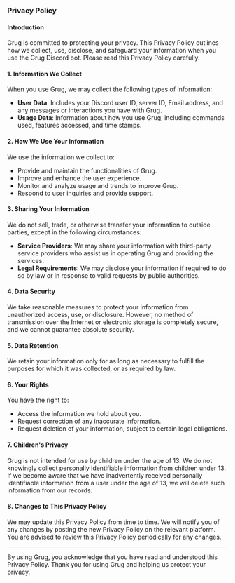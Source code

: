 ### Privacy Policy

#### Introduction

Grug is committed to protecting your privacy. This Privacy Policy outlines how we collect, use, disclose, and safeguard
your information when you use the Grug Discord bot. Please read this Privacy Policy carefully.

#### 1. Information We Collect

When you use Grug, we may collect the following types of information:

- **User Data**: Includes your Discord user ID, server ID, Email address, and any messages or interactions you have with
  Grug.
- **Usage Data**: Information about how you use Grug, including commands used, features accessed, and time stamps.

#### 2. How We Use Your Information

We use the information we collect to:

- Provide and maintain the functionalities of Grug.
- Improve and enhance the user experience.
- Monitor and analyze usage and trends to improve Grug.
- Respond to user inquiries and provide support.

#### 3. Sharing Your Information

We do not sell, trade, or otherwise transfer your information to outside parties, except in the following circumstances:

- **Service Providers**: We may share your information with third-party service providers who assist us in operating
  Grug and providing the services.
- **Legal Requirements**: We may disclose your information if required to do so by law or in response to valid requests
  by public authorities.

#### 4. Data Security

We take reasonable measures to protect your information from unauthorized access, use, or disclosure. However, no method
of transmission over the Internet or electronic storage is completely secure, and we cannot guarantee absolute security.

#### 5. Data Retention

We retain your information only for as long as necessary to fulfill the purposes for which it was collected, or as
required by law.

#### 6. Your Rights

You have the right to:

- Access the information we hold about you.
- Request correction of any inaccurate information.
- Request deletion of your information, subject to certain legal obligations.

#### 7. Children's Privacy

Grug is not intended for use by children under the age of 13. We do not knowingly collect personally identifiable
information from children under 13. If we become aware that we have inadvertently received personally identifiable
information from a user under the age of 13, we will delete such information from our records.

#### 8. Changes to This Privacy Policy

We may update this Privacy Policy from time to time. We will notify you of any changes by posting the new Privacy Policy
on the relevant platform. You are advised to review this Privacy Policy periodically for any changes.

---

By using Grug, you acknowledge that you have read and understood this Privacy Policy. Thank you for using Grug and
helping us protect your privacy.
